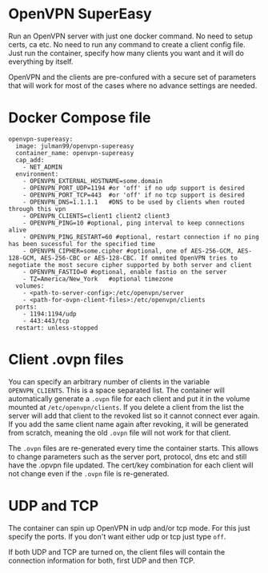# OpenVPN SuperEasy

Run an OpenVPN server with just one docker command. No need to setup certs, ca etc. No need to run any command to create a client config file. Just run the container, specify how many clients you want and it will do everything by itself.

OpenVPN and the clients are pre-confured with a secure set of parameters that will work for most of the cases where no advance settings are needed.

# Docker Compose file

```
openvpn-supereasy:
  image: julman99/openvpn-supereasy
  container_name: openvpn-supereasy
  cap_add:
    - NET_ADMIN
  environment:
    - OPENVPN_EXTERNAL_HOSTNAME=some.domain
    - OPENVPN_PORT_UDP=1194 #or 'off' if no udp support is desired
    - OPENVPN_PORT_TCP=443  #or 'off' if no tcp support is desired
    - OPENVPN_DNS=1.1.1.1   #DNS to be used by clients when routed through this vpn
    - OPENVPN_CLIENTS=client1 client2 client3
    - OPENVPN_PING=10 #optional, ping interval to keep connections alive
    - OPENVPN_PING_RESTART=60 #optional, restart connection if no ping has been sucessful for the specified time
    - OPENVPN_CIPHER=some.cipher #optional, one of AES-256-GCM, AES-128-GCM, AES-256-CBC or AES-128-CBC. If ommited OpenVPN tries to negotiate the most secure cipher supported by both server and client
    - OPENVPN_FASTIO=0 #optional, enable fastio on the server
    - TZ=America/New_York   #optional timezone
  volumes:
    - <path-to-server-config>:/etc/openvpn/server
    - <path-for-ovpn-client-files>:/etc/openvpn/clients
  ports:
    - 1194:1194/udp
    - 443:443/tcp
  restart: unless-stopped
```

# Client .ovpn files

You can specify an arbitrary number of clients in the variable `OPENVPN_CLIENTS`. This is a space separated list. The container will automatically generate a `.ovpn` file for each client and put it in the volume mounted at `/etc/openvpn/clients`. If you delete a client from the list the server will add that client to the revoked list so it cannot connect ever again. If you add the same client name again after revoking, it will be generated from scratch, meaning the old `.ovpn` file will not work for that client.

The `.ovpn` files are re-generated every time the container starts. This allows to change parameters such as the server port, protocol, dns etc and still have the .opvpn file updated. The cert/key combination for each client will not change even if the `.ovpn` file is re-generated.

# UDP and TCP

The container can spin up OpenVPN in udp and/or tcp mode. For this just specify the ports. If you don't want either udp or tcp just type `off`.

If both UDP and TCP are turned on, the client files will contain the connection information for both, first UDP and then TCP.
